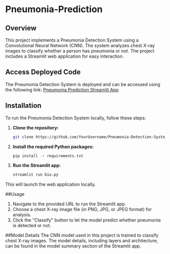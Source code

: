 # Pneumonia-Prediction

## Overview
This project implements a Pneumonia Detection System using a Convolutional Neural Network (CNN). The system analyzes chest X-ray images to classify whether a person has pneumonia or not. The project includes a Streamlit web application for easy interaction.

## Access Deployed Code
The Pneumonia Detection System is deployed and can be accessed using the following link: [Pneumonia Prediction Streamlit App](https://pneumonia-prediction-b7zuf4tf0em.streamlit.app/)

## Installation
To run the Pneumonia Detection System locally, follow these steps:

1. **Clone the repository:**
   ```bash
   git clone https://github.com/YourUsername/Pneumonia-Detection-System.git
   ```
2. **Install the required Python packages:**
   ```bash
   pip install -r requirements.txt
   ```
3. **Run the Streamlit app:**
   ```bash
   streamlit run bio.py
   ```
This will launch the web application locally.

##Usage
1. Navigate to the provided URL to run the Streamlit app.
2. Choose a chest X-ray image file (in PNG, JPG, or JPEG format) for analysis.
3. Click the "Classify" button to let the model predict whether pneumonia is detected or not.

##Model Details
The CNN model used in this project is trained to classify chest X-ray images. The model details, including layers and architecture, can be found in the model summary section of the Streamlit app.
